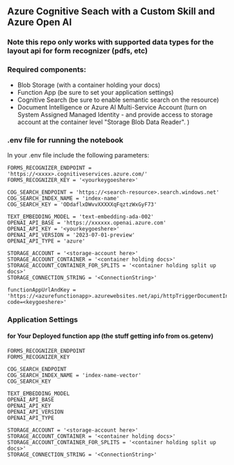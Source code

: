 ## Azure Cognitive Seach with a Custom Skill and Azure Open AI

### Note this repo only works with supported data types for the layout api for form recognizer (pdfs, etc)
### Required components:
- Blob Storage (with a container holding your docs)
- Function App (be sure to set your application settings)
- Cognitive Search (be sure to enable semantic search on the resource)
- Document Intelligence or Azure AI Multi-Service Account (turn on System Assigned Managed Identity - and provide access to storage account at the container level "Storage Blob Data Reader". )

### .env file for running the notebook
In your .env file include the following parameters:

```
FORMS_RECOGNIZER_ENDPOINT = 'https://<xxxx>.cognitiveservices.azure.com/'
FORMS_RECOGNIZER_KEY = '<yourkeygoeshere>'

COG_SEARCH_ENDPOINT = 'https://<search-resource>.search.windows.net'
COG_SEARCH_INDEX_NAME = 'index-name' 
COG_SEARCH_KEY = 'ODdaflxDWvvXXXXXqFqztzWxGyF73'

TEXT_EMBEDDING_MODEL = 'text-embedding-ada-002'
OPENAI_API_BASE = 'https://xxxxxx.openai.azure.com'
OPENAI_API_KEY = '<yourkeygoeshere>'
OPENAI_API_VERSION = '2023-07-01-preview'
OPENAI_API_TYPE = 'azure'

STORAGE_ACCOUNT = '<storage-account here>'
STORAGE_ACCOUNT_CONTAINER = '<container holding docs>' 
STORAGE_ACCOUNT_CONTAINER_FOR_SPLITS = '<container holding split up docs>' 
STORAGE_CONNECTION_STRING = '<ConnectionString>'

functionAppUrlAndKey = 'https://<azurefunctionapp>.azurewebsites.net/api/httpTriggerDocumentIntelligence?code=<keygoeshere>'
```

### Application Settings 
#### for Your Deployed function app (the stuff getting info from os.getenv)

```
FORMS_RECOGNIZER_ENDPOINT
FORMS_RECOGNIZER_KEY

COG_SEARCH_ENDPOINT
COG_SEARCH_INDEX_NAME = 'index-name-vector'
COG_SEARCH_KEY

TEXT_EMBEDDING_MODEL
OPENAI_API_BASE
OPENAI_API_KEY
OPENAI_API_VERSION
OPENAI_API_TYPE

STORAGE_ACCOUNT = '<storage-account here>'
STORAGE_ACCOUNT_CONTAINER = '<container holding docs>' 
STORAGE_ACCOUNT_CONTAINER_FOR_SPLITS = '<container holding split up docs>' 
STORAGE_CONNECTION_STRING = '<ConnectionString>'
```
